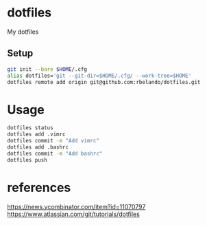 # dotfiles
My dotfiles


## Setup
```sh
git init --bare $HOME/.cfg
alias dotfiles='git --git-dir=$HOME/.cfg/ --work-tree=$HOME'
dotfiles remote add origin git@github.com:rbelando/dotfiles.git
```

# Usage
```sh
dotfiles status
dotfiles add .vimrc
dotfiles commit -m "Add vimrc"
dotfiles add .bashrc
dotfiles commit -m "Add bashrc"
dotfiles push
```


# references
https://news.ycombinator.com/item?id=11070797
https://www.atlassian.com/git/tutorials/dotfiles
